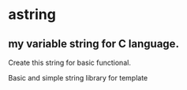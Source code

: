 # astring
## my variable string for C language.

Create this string for basic functional.

Basic and simple string library for template
